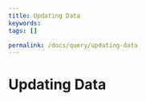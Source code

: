 ```yaml
---
title: Updating Data
keywords:
tags: []

permalink: /docs/query/updating-data
---
```


# Updating Data
